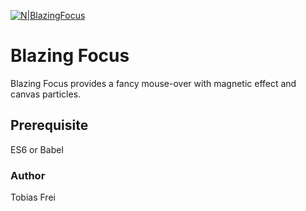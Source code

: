 [![N|BlazingFocus](http://tobiasfrei.ch/github/blazing-focus/blazing-focus-logo-01.svg)](https://tobiasfrei.ch)

# Blazing Focus
Blazing Focus provides a fancy mouse-over with magnetic effect and canvas particles.

## Prerequisite
ES6 or Babel

### Author
Tobias Frei
